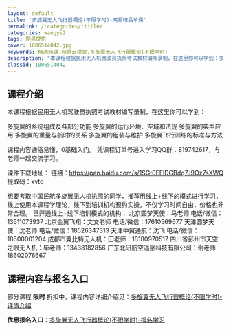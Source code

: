 ```yaml
---
layout: default
title: '多旋翼无人飞行器概论(不限学时)-网易精品单课'
permalink: /:categories/:title/
categories: wangyi2
tags: 网易提供
cover: 1006514042.jpg
keywords: 精选网课,网易云课堂,多旋翼无人飞行器概论(不限学时)
description: "本课程根据民用无人机驾驶员执照考试教材编写录制，在这里你可以学到：多旋翼的系统组成及各部分功能多旋翼的运行环境、空域和法规多旋翼的典型应用多旋翼的重量与航时的关系多旋翼的组装与维护多旋翼飞行"
classid: 1006514042
---
```


## 课程介绍

本课程根据民用无人机驾驶员执照考试教材编写录制，在这里你可以学到：

多旋翼的系统组成及各部分功能
多旋翼的运行环境、空域和法规
多旋翼的典型应用
多旋翼的重量与航时的关系
多旋翼的组装与维护
多旋翼飞行训练的标准与方法

课程内容通俗易懂，0基础入门。
凭课程订单号进入学习QQ群：819742617，与老师一起交流学习。

课件下载地址：
链接：https://pan.baidu.com/s/1SGt0EFlDGBdq7J9Oz7sXWQ 
提取码：xvtq

想要考取中国民航多旋翼无人机执照的同学，推荐用线上+线下的模式进行学习，线上使用本课程学理论，线下到培训机构预约实操，不仅学习时间自由，价格也非常合理。
已开通线上+线下培训模式的机构：
北京圆梦天使：马老师 电话/微信：13511073937
北京金翼飞翔：文文老师 电话/微信：17610569677
天津圆梦天使：沈老师 电话/微信：18526347313
天津中翼通航：沈飞 电话/微信：18600001204
成都市翼比特无人机：田老师：18180970517
四川省彭州市天空之眼无人机：毕老师：13438182856
广东北研航空遥感科技有限公司：谢老师  18602076667

## 课程内容与报名入口

部分课程 **限时** 折扣中，课程内容详细介绍见：[多旋翼无人飞行器概论(不限学时)-详情介绍](https://study.163.com/course/introduction/1006514042.htm?share=1&shareId=1025206652&utm_campaign=share&utm_medium=iphoneShare&utm_source=&utm_u=1025206652)

**优惠报名入口**：[多旋翼无人飞行器概论(不限学时)-报名学习](https://study.163.com/course/introduction/1006514042.htm?share=1&shareId=1025206652&utm_campaign=share&utm_medium=iphoneShare&utm_source=&utm_u=1025206652)


